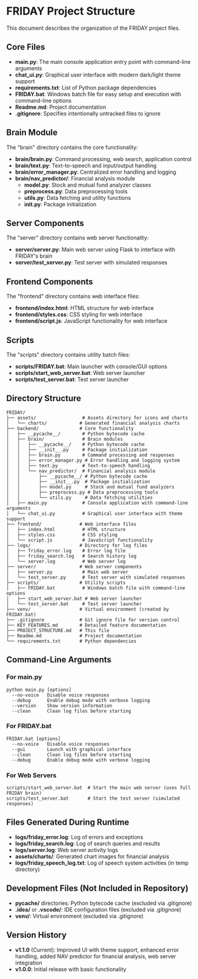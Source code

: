 # FRIDAY Project Structure

This document describes the organization of the FRIDAY project files.

## Core Files

- **main.py**: The main console application entry point with command-line arguments
- **chat_ui.py**: Graphical user interface with modern dark/light theme support
- **requirements.txt**: List of Python package dependencies
- **FRIDAY.bat**: Windows batch file for easy setup and execution with command-line options
- **Readme.md**: Project documentation
- **.gitignore**: Specifies intentionally untracked files to ignore

## Brain Module

The "brain" directory contains the core functionality:

- **brain/brain.py**: Command processing, web search, application control
- **brain/text.py**: Text-to-speech and input/output handling
- **brain/error_manager.py**: Centralized error handling and logging
- **brain/nav_predictor/**: Financial analysis module
  - **model.py**: Stock and mutual fund analyzer classes
  - **preprocess.py**: Data preprocessing tools
  - **utils.py**: Data fetching and utility functions
  - **__init__.py**: Package initialization

## Server Components

The "server" directory contains web server functionality:

- **server/server.py**: Main web server using Flask to interface with FRIDAY's brain
- **server/test_server.py**: Test server with simulated responses

## Frontend Components

The "frontend" directory contains web interface files:

- **frontend/index.html**: HTML structure for web interface
- **frontend/styles.css**: CSS styling for web interface
- **frontend/script.js**: JavaScript functionality for web interface

## Scripts

The "scripts" directory contains utility batch files:

- **scripts/FRIDAY.bat**: Main launcher with console/GUI options
- **scripts/start_web_server.bat**: Web server launcher
- **scripts/test_server.bat**: Test server launcher

## Directory Structure

```
FRIDAY/
├── assets/                 # Assets directory for icons and charts
│   └── charts/            # Generated financial analysis charts
├── backend/               # Core functionality
│   ├── __pycache__/        # Python bytecode cache
│   ├── brain/              # Brain modules
│   │   ├── __pycache__/    # Python bytecode cache
│   │   ├── __init__.py     # Package initialization
│   │   ├── brain.py        # Command processing and responses
│   │   ├── error_manager.py # Error handling and logging system
│   │   ├── text.py         # Text-to-speech handling
│   │   └── nav_predictor/  # Financial analysis module
│   │       ├── __pycache__/ # Python bytecode cache
│   │       ├── __init__.py  # Package initialization
│   │       ├── model.py     # Stock and mutual fund analyzers
│   │       ├── preprocess.py # Data preprocessing tools
│   │       └── utils.py     # Data fetching utilities
│   ├── main.py             # Console application with command-line arguments
│   └── chat_ui.py          # Graphical user interface with theme support
├── frontend/              # Web interface files
│   ├── index.html          # HTML structure
│   ├── styles.css          # CSS styling
│   └── script.js           # JavaScript functionality
├── logs/                  # Directory for log files
│   ├── friday_error.log    # Error log file
│   ├── friday_search.log   # Search history log
│   └── server.log          # Web server log
├── server/                # Web server components
│   ├── server.py           # Main web server
│   └── test_server.py      # Test server with simulated responses
├── scripts/               # Utility scripts
│   ├── FRIDAY.bat          # Windows batch file with command-line options
│   ├── start_web_server.bat # Web server launcher
│   └── test_server.bat     # Test server launcher
├── venv/                  # Virtual environment (created by FRIDAY.bat)
├── .gitignore             # Git ignore file for version control
├── KEY_FEATURES.md        # Detailed feature documentation
├── PROJECT_STRUCTURE.md   # This file
├── Readme.md              # Project documentation
└── requirements.txt       # Python dependencies
```

## Command-Line Arguments

### For main.py
```
python main.py [options]
  --no-voice   Disable voice responses
  --debug      Enable debug mode with verbose logging
  --version    Show version information
  --clean      Clean log files before starting
```

### For FRIDAY.bat
```
FRIDAY.bat [options]
  --no-voice   Disable voice responses
  --gui        Launch with graphical interface
  --clean      Clean log files before starting
  --debug      Enable debug mode with verbose logging
```

### For Web Servers
```
scripts/start_web_server.bat  # Start the main web server (uses full FRIDAY brain)
scripts/test_server.bat       # Start the test server (simulated responses)
```

## Files Generated During Runtime

- **logs/friday_error.log**: Log of errors and exceptions
- **logs/friday_search.log**: Log of search queries and results
- **logs/server.log**: Web server activity logs
- **assets/charts/**: Generated chart images for financial analysis
- **logs/friday_speech_log.txt**: Log of speech system activities (in temp directory)

## Development Files (Not Included in Repository)

- **__pycache__/** directories: Python bytecode cache (excluded via .gitignore)
- **.idea/** or **.vscode/**: IDE configuration files (excluded via .gitignore)
- **venv/**: Virtual environment (excluded via .gitignore)

## Version History

- **v1.1.0** (Current): Improved UI with theme support, enhanced error handling, added NAV predictor for financial analysis, web server integration
- **v1.0.0**: Initial release with basic functionality 